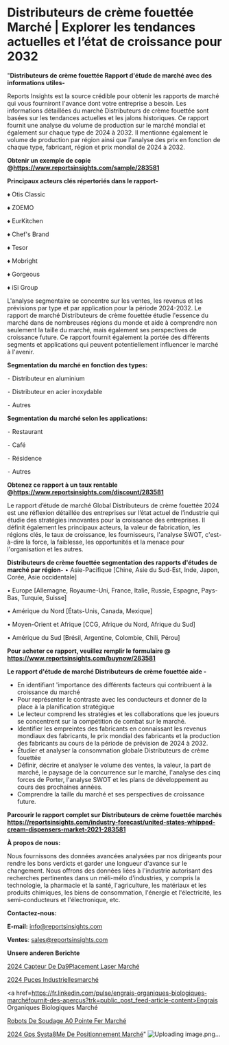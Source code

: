 # Distributeurs de crème fouettée Marché | Explorer les tendances actuelles et l’état de croissance pour 2032

"<strong>Distributeurs de crème fouettée Rapport d'étude de marché avec des informations utiles-</strong>

Reports Insights est la source crédible pour obtenir les rapports de marché qui vous fourniront l'avance dont votre entreprise a besoin. Les informations détaillées du marché Distributeurs de crème fouettée sont basées sur les tendances actuelles et les jalons historiques. Ce rapport fournit une analyse du volume de production sur le marché mondial et également sur chaque type de 2024 à 2032. Il mentionne également le volume de production par région ainsi que l'analyse des prix en fonction de chaque type, fabricant, région et prix mondial de 2024 à 2032.

<strong><b>Obtenir un exemple de copie @</b></strong><a href=https://www.reportsinsights.com/sample/283581><strong><b>https://www.reportsinsights.com/sample/283581</b></strong></a>

<b>Principaux acteurs clés répertoriés dans le rapport-</b>

<b> </b>♦ Otis Classic

♦ ZOEMO

♦ EurKitchen

♦ Chef's Brand

♦ Tesor

♦ Mobright

♦ Gorgeous

♦ iSi Group

L'analyse segmentaire se concentre sur les ventes, les revenus et les prévisions par type et par application pour la période 2024-2032. Le rapport de marché Distributeurs de crème fouettée étudie l'essence du marché dans de nombreuses régions du monde et aide à comprendre non seulement la taille du marché, mais également ses perspectives de croissance future. Ce rapport fournit également la portée des différents segments et applications qui peuvent potentiellement influencer le marché à l'avenir.

<strong>Segmentation du marché en fonction des types:</strong>


⁃ Distributeur en aluminium

⁃ Distributeur en acier inoxydable

⁃ Autres

<strong>Segmentation du marché selon les applications:</strong>


⁃ Restaurant

⁃ Café

⁃ Résidence

⁃ Autres

<strong><b>Obtenez ce rapport à un taux rentable @</b></strong><a href=https://www.reportsinsights.com/discount/283581><strong><b>https://www.reportsinsights.com/discount/283581</b></strong></a>

Le rapport d’étude de marché Global Distributeurs de crème fouettée 2024 est une réflexion détaillée des entreprises sur l’état actuel de l’industrie qui étudie des stratégies innovantes pour la croissance des entreprises. Il définit également les principaux acteurs, la valeur de fabrication, les régions clés, le taux de croissance, les fournisseurs, l'analyse SWOT, c'est-à-dire la force, la faiblesse, les opportunités et la menace pour l'organisation et les autres.

<strong>Distributeurs de crème fouettée segmentation des rapports d'études de marché par région-</strong>
• Asie-Pacifique [Chine, Asie du Sud-Est, Inde, Japon, Corée, Asie occidentale]

• Europe [Allemagne, Royaume-Uni, France, Italie, Russie, Espagne, Pays-Bas, Turquie, Suisse]

• Amérique du Nord [États-Unis, Canada, Mexique]

• Moyen-Orient et Afrique [CCG, Afrique du Nord, Afrique du Sud]

• Amérique du Sud [Brésil, Argentine, Colombie, Chili, Pérou]

<strong>Pour acheter ce rapport, veuillez remplir le formulaire @   <a href=https://www.reportsinsights.com/buynow/283581>https://www.reportsinsights.com/buynow/283581</a></strong>

<strong>Le rapport d'étude de marché Distributeurs de crème fouettée aide -</strong>
<ul>
  <li>En identifiant 'importance des différents facteurs qui contribuent à la croissance du marché</li>
  <li>Pour représenter le contraste avec les conducteurs et donner de la place à la planification stratégique</li>
  <li>Le lecteur comprend les stratégies et les collaborations que les joueurs se concentrent sur la compétition de combat sur le marché.</li>
  <li>Identifier les empreintes des fabricants en connaissant les revenus mondiaux des fabricants, le prix mondial des fabricants et la production des fabricants au cours de la période de prévision de 2024 à 2032.</li>
  <li>Étudier et analyser la consommation globale Distributeurs de crème fouettée</li>
  <li>Définir, décrire et analyser le volume des ventes, la valeur, la part de marché, le paysage de la concurrence sur le marché, l'analyse des cinq forces de Porter, l'analyse SWOT et les plans de développement au cours des prochaines années.</li>
  <li>Comprendre la taille du marché et ses perspectives de croissance future.</li>
</ul>

<strong>Parcourir le rapport complet sur Distributeurs de crème fouettée marchés <a href=https://reportsinsights.com/industry-forecast/united-states-whipped-cream-dispensers-market-2021-283581>https://reportsinsights.com/industry-forecast/united-states-whipped-cream-dispensers-market-2021-283581</a></strong>

<strong>À propos de nous:</strong>

Nous fournissons des données avancées analysées par nos dirigeants pour rendre les bons verdicts et garder une longueur d'avance sur le changement. Nous offrons des données liées à l'industrie autorisant des recherches pertinentes dans un méli-mélo d'industries, y compris la technologie, la pharmacie et la santé, l'agriculture, les matériaux et les produits chimiques, les biens de consommation, l'énergie et l'électricité, les semi-conducteurs et l'électronique, etc.

<strong>Contactez-nous:</strong>

<strong>E-mail:</strong> <a href=mailto:info@reportsinsights.com>info@reportsinsights.com</a>

<strong>Ventes</strong>: <a href=mailto:sales@reportsinsights.com>sales@reportsinsights.com</a>

<strong>Unsere anderen Berichte</strong>

<a href=https://www.linkedin.com/pulse/2024-capteur-de-d%C3%A9placement-laser-march%C3%A9-qut3e/>2024 Capteur De Da9Placement Laser Marché</a>

<a href=https://www.linkedin.com/pulse/2024-puces-industriellesmarché-segmentation-détaillée-futbc/>2024 Puces Industriellesmarché</a>

<a href=https://fr.linkedin.com/pulse/engrais-organiques-biologiques-marchéfournit-des-aperçus?trk=public_post_feed-article-content>Engrais Organiques Biologiques Marché</a>

<a href=https://www.linkedin.com/pulse/robots-de-soudage-%C3%A0-pointe-fer-march%C3%A9-segmentation-1v06f/>Robots De Soudage A0 Pointe Fer Marché</a>

<a href=https://www.linkedin.com/pulse/2024-gps-syst%C3%A8me-de-positionnement-march%C3%A9-informations-vqm7c/>2024 Gps Systa8Me De Positionnement Marché</a>"
![Uploading image.png…]()
